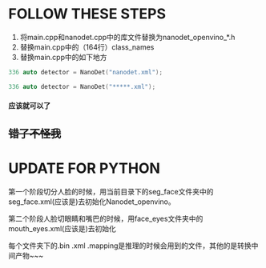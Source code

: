 # FOLLOW THESE STEPS
1. 将main.cpp和nanodet.cpp中的库文件替换为nanodet_openvino_*.h
2. 替换main.cpp中的（164行）class_names
3. 替换main.cpp中的如下地方
```cpp
336 auto detector = NanoDet("nanodet.xml"); 
```

```cpp
336 auto detector = NanoDet("*****.xml"); 
```

#### 应该就可以了

## ~~错了不怪我~~

# UPDATE FOR PYTHON

第一个阶段切分人脸的时候，用当前目录下的seg_face文件夹中的seg_face.xml(应该是)去初始化Nanodet_openvino。

第二个阶段人脸切眼睛和嘴巴的时候，用face_eyes文件夹中的mouth_eyes.xml(应该是)去初始化

每个文件夹下的.bin .xml .mapping是推理的时候会用到的文件，其他的是转换中间产物~~~
